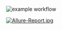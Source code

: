 ![example workflow](https://github.com/KuliakQA/allure4.1/actions/workflows/gradle.yml/badge.svg)

[![Allure-Report.jpg](https://i.postimg.cc/ry9dLSPy/Allure-Report.jpg)](https://postimg.cc/WthpGJVx)

